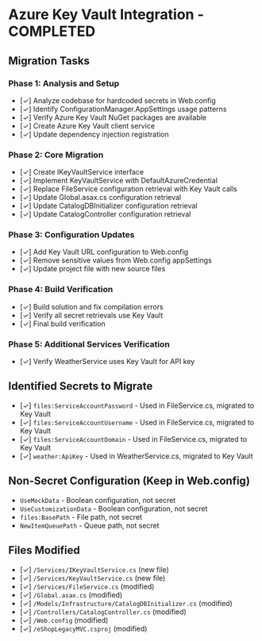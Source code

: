 # Azure Key Vault Integration - COMPLETED

## Migration Tasks

### Phase 1: Analysis and Setup
- [✓] Analyze codebase for hardcoded secrets in Web.config
- [✓] Identify ConfigurationManager.AppSettings usage patterns
- [✓] Verify Azure Key Vault NuGet packages are available
- [✓] Create Azure Key Vault client service
- [✓] Update dependency injection registration

### Phase 2: Core Migration
- [✓] Create IKeyVaultService interface
- [✓] Implement KeyVaultService with DefaultAzureCredential
- [✓] Replace FileService configuration retrieval with Key Vault calls
- [✓] Update Global.asax.cs configuration retrieval
- [✓] Update CatalogDBInitializer configuration retrieval  
- [✓] Update CatalogController configuration retrieval

### Phase 3: Configuration Updates
- [✓] Add Key Vault URL configuration to Web.config
- [✓] Remove sensitive values from Web.config appSettings
- [✓] Update project file with new source files

### Phase 4: Build Verification
- [✓] Build solution and fix compilation errors
- [✓] Verify all secret retrievals use Key Vault
- [✓] Final build verification

### Phase 5: Additional Services Verification
- [✓] Verify WeatherService uses Key Vault for API key

## Identified Secrets to Migrate
- [✓] `files:ServiceAccountPassword` - Used in FileService.cs, migrated to Key Vault
- [✓] `files:ServiceAccountUsername` - Used in FileService.cs, migrated to Key Vault
- [✓] `files:ServiceAccountDomain` - Used in FileService.cs, migrated to Key Vault
- [✓] `weather:ApiKey` - Used in WeatherService.cs, migrated to Key Vault

## Non-Secret Configuration (Keep in Web.config)
- `UseMockData` - Boolean configuration, not secret
- `UseCustomizationData` - Boolean configuration, not secret
- `files:BasePath` - File path, not secret
- `NewItemQueuePath` - Queue path, not secret

## Files Modified
- [✓] `/Services/IKeyVaultService.cs` (new file)
- [✓] `/Services/KeyVaultService.cs` (new file)
- [✓] `/Services/FileService.cs` (modified)
- [✓] `/Global.asax.cs` (modified)
- [✓] `/Models/Infrastructure/CatalogDBInitializer.cs` (modified)
- [✓] `/Controllers/CatalogController.cs` (modified)
- [✓] `/Web.config` (modified)
- [✓] `/eShopLegacyMVC.csproj` (modified)
